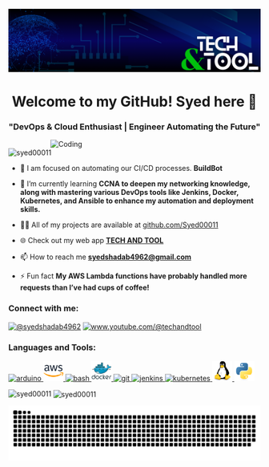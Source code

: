 ![logo](https://github.com/Syed00011/Syed00011/blob/master/TOOL%20(1).png)
<h1 align="center">Welcome to my GitHub! Syed here 🤖</h1>
<h3 align="center">"DevOps & Cloud Enthusiast | Engineer Automating the Future"</h3>
<img align="right" alt="Coding" width="400" src="https://i.pinimg.com/originals/54/e3/7d/54e37d8074ebcde1d96c77d7b2a7f310.gif" style="margin-right: 20px;">

<p align="left"> <img src="https://komarev.com/ghpvc/?username=syed00011&label=Profile%20views&color=0e75b6&style=flat" alt="syed00011" /> </p>

- 🔭 I am focused on automating our CI/CD processes. **BuildBot**

- 🌱 I’m currently learning **CCNA to deepen my networking knowledge, along with mastering various DevOps tools like Jenkins, Docker, Kubernetes, and Ansible to enhance my automation and deployment skills.**

- 👨‍💻 All of my projects are available at [github.com/Syed00011](https://github.com/Syed00011)

- 🌐 Check out my web app **[TECH AND TOOL](https://syed00011.github.io/TECH-AND-TOOL/)**

- 📫 How to reach me **syedshadab4962@gmail.com**

- ⚡ Fun fact **My AWS Lambda functions have probably handled more requests than I’ve had cups of coffee!**

<h3 align="left">Connect with me:</h3>
<p align="left">
<a href="https://medium.com/@syedshadab4962" target="blank"><img align="center" src="https://raw.githubusercontent.com/rahuldkjain/github-profile-readme-generator/master/src/images/icons/Social/medium.svg" alt="@syedshadab4962" height="30" width="40" /></a>
<a href="https://www.youtube.com/c/www.youtube.com/@techandtool" target="blank"><img align="center" src="https://raw.githubusercontent.com/rahuldkjain/github-profile-readme-generator/master/src/images/icons/Social/youtube.svg" alt="www.youtube.com/@techandtool" height="30" width="40" /></a>
</p>

<h3 align="left">Languages and Tools:</h3>
<p align="left">
<a href="https://www.arduino.cc/" target="_blank" rel="noreferrer"> <img src="https://cdn.worldvectorlogo.com/logos/arduino-1.svg" alt="arduino" width="40" height="40"/> </a> 
<a href="https://aws.amazon.com" target="_blank" rel="noreferrer"> <img src="https://raw.githubusercontent.com/devicons/devicon/master/icons/amazonwebservices/amazonwebservices-original-wordmark.svg" alt="aws" width="40" height="40"/> </a> 
<a href="https://www.gnu.org/software/bash/" target="_blank" rel="noreferrer"> <img src="https://www.vectorlogo.zone/logos/gnu_bash/gnu_bash-icon.svg" alt="bash" width="40" height="40"/> </a> 
<a href="https://www.docker.com/" target="_blank" rel="noreferrer"> <img src="https://raw.githubusercontent.com/devicons/devicon/master/icons/docker/docker-original-wordmark.svg" alt="docker" width="40" height="40"/> </a> 
<a href="https://git-scm.com/" target="_blank" rel="noreferrer"> <img src="https://www.vectorlogo.zone/logos/git-scm/git-scm-icon.svg" alt="git" width="40" height="40"/> </a> 
<a href="https://www.jenkins.io" target="_blank" rel="noreferrer"> <img src="https://www.vectorlogo.zone/logos/jenkins/jenkins-icon.svg" alt="jenkins" width="40" height="40"/> </a> 
<a href="https://kubernetes.io" target="_blank" rel="noreferrer"> <img src="https://www.vectorlogo.zone/logos/kubernetes/kubernetes-icon.svg" alt="kubernetes" width="40" height="40"/> </a> 
<a href="https://www.linux.org/" target="_blank" rel="noreferrer"> <img src="https://raw.githubusercontent.com/devicons/devicon/master/icons/linux/linux-original.svg" alt="linux" width="40" height="40"/> </a> 
<a href="https://www.python.org" target="_blank" rel="noreferrer"> <img src="https://raw.githubusercontent.com/devicons/devicon/master/icons/python/python-original.svg" alt="python" width="40" height="40"/> </a>
</p>

<p><img align="left" src="https://github-readme-stats.vercel.app/api/top-langs?username=syed00011&show_icons=true&locale=en&layout=compact" alt="syed00011" /></p>

<p>&nbsp;<img align="center" src="https://github-readme-stats.vercel.app/api?username=syed00011&show_icons=true&locale=en" alt="syed00011" /></p>

<picture>
  <source media="(prefers-color-scheme: dark)" srcset="https://raw.githubusercontent.com/darostegui/darostegui/output/github-contribution-grid-snake-dark.svg">
  <source media="(prefers-color-scheme: light)" srcset="https://raw.githubusercontent.com/darostegui/darostegui/output/github-contribution-grid-snake.svg">
  <img alt="github contribution grid snake animation" src="https://raw.githubusercontent.com/darostegui/darostegui/output/github-contribution-grid-snake.svg">
</picture>
